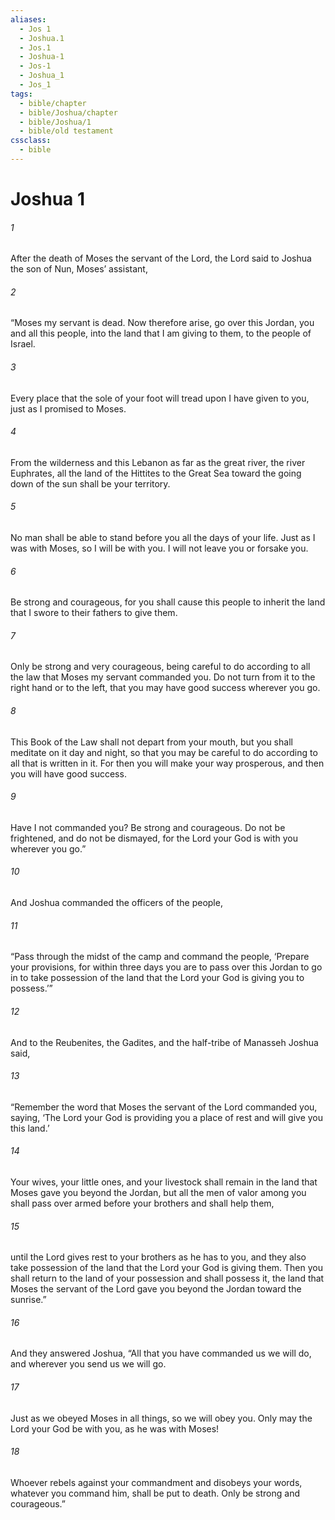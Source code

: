 ```yaml
---
aliases:
  - Jos 1
  - Joshua.1
  - Jos.1
  - Joshua-1
  - Jos-1
  - Joshua_1
  - Jos_1
tags:
  - bible/chapter
  - bible/Joshua/chapter
  - bible/Joshua/1
  - bible/old testament
cssclass:
  - bible
---
```


# Joshua 1

###### 1
After the death of Moses the servant of the Lord, the Lord said to Joshua the son of Nun, Moses’ assistant,
###### 2
“Moses my servant is dead. Now therefore arise, go over this Jordan, you and all this people, into the land that I am giving to them, to the people of Israel.
###### 3
Every place that the sole of your foot will tread upon I have given to you, just as I promised to Moses.
###### 4
From the wilderness and this Lebanon as far as the great river, the river Euphrates, all the land of the Hittites to the Great Sea toward the going down of the sun shall be your territory.
###### 5
No man shall be able to stand before you all the days of your life. Just as I was with Moses, so I will be with you. I will not leave you or forsake you.
###### 6
Be strong and courageous, for you shall cause this people to inherit the land that I swore to their fathers to give them.
###### 7
Only be strong and very courageous, being careful to do according to all the law that Moses my servant commanded you. Do not turn from it to the right hand or to the left, that you may have good success wherever you go.
###### 8
This Book of the Law shall not depart from your mouth, but you shall meditate on it day and night, so that you may be careful to do according to all that is written in it. For then you will make your way prosperous, and then you will have good success.
###### 9
Have I not commanded you? Be strong and courageous. Do not be frightened, and do not be dismayed, for the Lord your God is with you wherever you go.”
###### 10
And Joshua commanded the officers of the people,
###### 11
“Pass through the midst of the camp and command the people, ‘Prepare your provisions, for within three days you are to pass over this Jordan to go in to take possession of the land that the Lord your God is giving you to possess.’”
###### 12
And to the Reubenites, the Gadites, and the half-tribe of Manasseh Joshua said,
###### 13
“Remember the word that Moses the servant of the Lord commanded you, saying, ‘The Lord your God is providing you a place of rest and will give you this land.’
###### 14
Your wives, your little ones, and your livestock shall remain in the land that Moses gave you beyond the Jordan, but all the men of valor among you shall pass over armed before your brothers and shall help them,
###### 15
until the Lord gives rest to your brothers as he has to you, and they also take possession of the land that the Lord your God is giving them. Then you shall return to the land of your possession and shall possess it, the land that Moses the servant of the Lord gave you beyond the Jordan toward the sunrise.”
###### 16
And they answered Joshua, “All that you have commanded us we will do, and wherever you send us we will go.
###### 17
Just as we obeyed Moses in all things, so we will obey you. Only may the Lord your God be with you, as he was with Moses!
###### 18
Whoever rebels against your commandment and disobeys your words, whatever you command him, shall be put to death. Only be strong and courageous.”


